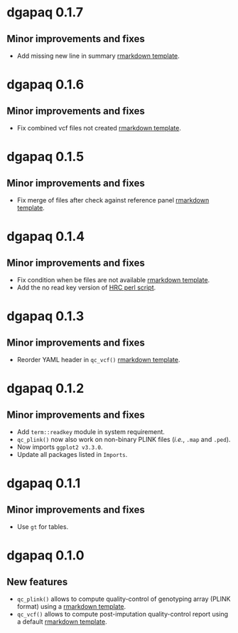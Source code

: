 # dgapaq 0.1.7

## Minor improvements and fixes

* Add missing new line in summary [rmarkdown template](inst/rmarkdown/templates/qc_vcf/skeleton/skeleton.Rmd).

# dgapaq 0.1.6

## Minor improvements and fixes

* Fix combined vcf files not created [rmarkdown template](inst/rmarkdown/templates/qc_vcf/skeleton/skeleton.Rmd).

# dgapaq 0.1.5

## Minor improvements and fixes

* Fix merge of files after check against reference panel [rmarkdown template](inst/rmarkdown/templates/qc_vcf/skeleton/skeleton.Rmd).

# dgapaq 0.1.4

## Minor improvements and fixes

* Fix condition when be files are not available [rmarkdown template](inst/rmarkdown/templates/qc_vcf/skeleton/skeleton.Rmd).
* Add the no read key version of [HRC perl script](inst/perl/HRC-1000G-check-bim-NoReadKey.pl).

# dgapaq 0.1.3

## Minor improvements and fixes

* Reorder YAML header in `qc_vcf()` [rmarkdown template](inst/rmarkdown/templates/qc_vcf/skeleton/skeleton.Rmd).

# dgapaq 0.1.2

## Minor improvements and fixes

* Add `term::readkey` module in system requirement.
* `qc_plink()` now also work on non-binary PLINK files (*i.e.*, `.map` and `.ped`).
* Now imports `ggplot2 v3.3.0`.
* Update all packages listed in `Imports`.

# dgapaq 0.1.1

## Minor improvements and fixes

* Use `gt` for tables.

# dgapaq 0.1.0

## New features

* `qc_plink()` allows to compute quality-control of genotyping array (PLINK format) 
    using a [rmarkdown template](inst/rmarkdown/templates/qc_plink/skeleton/skeleton.Rmd).
* `qc_vcf()` allows to compute post-imputation quality-control report 
    using a default [rmarkdown template](inst/rmarkdown/templates/qc_vcf/skeleton/skeleton.Rmd).

